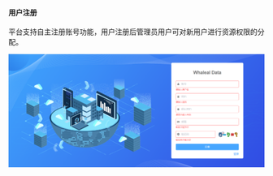 #### 		用户注册

​	平台支持自主注册账号功能，用户注册后管理员用户可对新用户进行资源权限的分配。

![image-20230619154745394](../../../images/whalealDataImages/image-20230619154745394.png)
